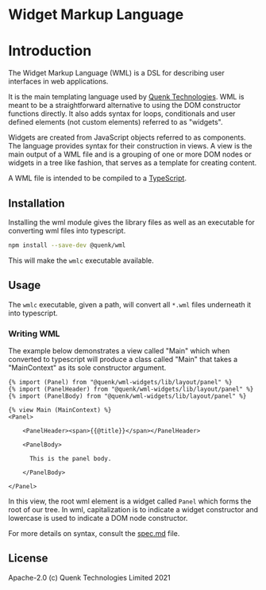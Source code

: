 Widget Markup Language
=====================

# Introduction

The Widget Markup Language (WML) is a DSL for describing user interfaces in 
web applications.

It is the main templating language used by [Quenk Technologies](https://quenk.com).
WML is meant to be a straightforward alternative to using the DOM constructor 
functions directly. It also adds syntax for loops, conditionals and user defined 
elements (not custom elements) referred to as "widgets".

Widgets are created from JavaScript objects referred to as components. The
language provides syntax for their construction in views. A view is the main
output of a WML file and is a grouping of one or more DOM nodes or widgets
in a tree like fashion, that serves as a template for creating content.

A WML file is intended to be compiled to a [TypeScript](https://www.typescriptlang.org).

## Installation

Installing the wml module gives the library files as well as an executable for
converting wml files into typescript.

```sh
npm install --save-dev @quenk/wml
```

This will make the `wmlc` executable available.

## Usage

The `wmlc` executable, given a path, will convert all `*.wml` files underneath
it into typescript.

### Writing WML

The example below demonstrates a view called "Main" which when converted to
typescript will produce a class called "Main" that takes a "MainContext" as its
sole constructor argument.

```wml
{% import (Panel) from "@quenk/wml-widgets/lib/layout/panel" %}
{% import (PanelHeader) from "@quenk/wml-widgets/lib/layout/panel" %}
{% import (PanelBody) from "@quenk/wml-widgets/lib/layout/panel" %}

{% view Main (MainContext) %}
<Panel>

    <PanelHeader><span>{{@title}}</span></PanelHeader>

    <PanelBody>

      This is the panel body.

    </PanelBody>

</Panel>

```

In this view, the root wml element is a widget called `Panel` which forms the 
root of our tree. In wml, capitalization is to indicate a widget constructor
and lowercase is used to indicate a DOM node constructor.

For more details on syntax, consult the [spec.md](spec.md) file.

## License

Apache-2.0 (c) Quenk Technologies Limited 2021
